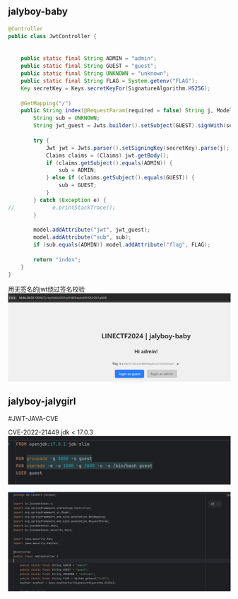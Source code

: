 ## jalyboy-baby

```java
@Controller  
public class JwtController {  
  
      
    public static final String ADMIN = "admin";  
    public static final String GUEST = "guest";  
    public static final String UNKNOWN = "unknown";  
    public static final String FLAG = System.getenv("FLAG");  
    Key secretKey = Keys.secretKeyFor(SignatureAlgorithm.HS256);  
  
    @GetMapping("/")  
    public String index(@RequestParam(required = false) String j, Model model) {  
        String sub = UNKNOWN;  
        String jwt_guest = Jwts.builder().setSubject(GUEST).signWith(secretKey).compact();  
  
        try {  
            Jwt jwt = Jwts.parser().setSigningKey(secretKey).parse(j);  
            Claims claims = (Claims) jwt.getBody();  
            if (claims.getSubject().equals(ADMIN)) {  
                sub = ADMIN;  
            } else if (claims.getSubject().equals(GUEST)) {  
                sub = GUEST;  
            }  
        } catch (Exception e) {  
//            e.printStackTrace();  
        }  
  
        model.addAttribute("jwt", jwt_guest);  
        model.addAttribute("sub", sub);  
        if (sub.equals(ADMIN)) model.addAttribute("flag", FLAG);  
  
        return "index";  
    }  
}
```

用无签名的jwt绕过签名校验
![](attachments/Pasted%20image%2020240323152714.png)

## jalyboy-jalygirl
#JWT-JAVA-CVE

CVE-2022-21449
jdk < 17.0.3
![](attachments/Pasted%20image%2020240328191803.png)



![](attachments/Pasted%20image%2020240328191824.png)